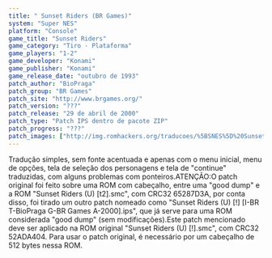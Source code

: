 ```yaml
---
title: " Sunset Riders (BR Games)"
system: "Super NES"
platform: "Console"
game_title: "Sunset Riders"
game_category: "Tiro - Plataforma"
game_players: "1-2"
game_developer: "Konami"
game_publisher: "Konami"
game_release_date: "outubro de 1993"
patch_author: "BioPraga"
patch_group: "BR Games"
patch_site: "http://www.brgames.org/"
patch_version: "???"
patch_release: "29 de abril de 2000"
patch_type: "Patch IPS dentro de pacote ZIP"
patch_progress: "???"
patch_images: ["http://img.romhackers.org/traducoes/%5BSNES%5D%20Sunset%20Riders%20-%20BR%20Games%20-%201.png","http://img.romhackers.org/traducoes/%5BSNES%5D%20Sunset%20Riders%20-%20BR%20Games%20-%202.png","http://img.romhackers.org/traducoes/%5BSNES%5D%20Sunset%20Riders%20-%20BR%20Games%20-%203.png"]
---
```

Tradução simples, sem fonte acentuada e apenas com o menu inicial, menu de opções, tela de seleção dos personagens e tela de "continue" traduzidas, com alguns problemas com ponteiros.ATENÇÃO:O patch original foi feito sobre uma ROM com cabeçalho, entre uma "good dump" e a ROM "Sunset Riders (U) [t2].smc", com CRC32 65287D3A, por conta disso, foi tirado um outro patch nomeado como "Sunset Riders (U) [!] [I-BR T-BioPraga G-BR Games A-2000].ips", que já serve para uma ROM considerada "good dump" (sem modificações).Este patch mencionado deve ser aplicado na ROM original "Sunset Riders (U) [!].smc", com CRC32 52ADA404. Para usar o patch original, é necessário por um cabeçalho de 512 bytes nessa ROM.